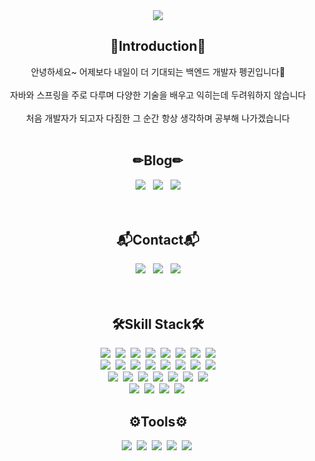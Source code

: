 <div align=center>
    <img src="https://capsule-render.vercel.app/api?type=waving&color=55A1E7&height=220&section=header&text=BackEnd%20Developer%20Penguin🍀&fontSize=55&fontColor=FFFFFF"/>
</div>

<div align=center>
    <h2>🙌Introduction🙌</h2>
    안녕하세요~ 어제보다 내일이 더 기대되는 백엔드 개발자 펭귄입니다🐧<br><br>
    자바와 스프링을 주로 다루며 다양한 기술을 배우고 익히는데 두려워하지 않습니다<br><br>
    처음 개발자가 되고자 다짐한 그 순간 항상 생각하며 공부해 나가겠습니다<br><br>
    <h2>✏Blog✏</h2>
    <a href="https://vuddus526.tistory.com/"><img src="https://img.shields.io/badge/Tistory-000000?style=flat-square&logo=Tistory&logoColor=white"/></a>&nbsp;&nbsp;
    <a href="https://blog.naver.com/vuddus526"><img src="https://img.shields.io/badge/Naver-03C75A?style=flat-square&logo=Naver&logoColor=white"/></a>&nbsp;&nbsp;
    <a href=""><img src="https://img.shields.io/badge/Notion-FFFFFF?style=flat-square&logo=Notion&logoColor=black"/></a><br><br>
    <br>
    <h2>📬Contact📬</h2>
    <img src="https://img.shields.io/badge/KakaoTalk_ID : vuddus526-FFCD00?style=flat-square&logo=KakaoTalk&logoColor=black"/>&nbsp;&nbsp;
    <img src="https://img.shields.io/badge/Naver_Email : vuddus526@naver.com-03C75A?style=flat-square&logo=Naver&logoColor=white"/>&nbsp;&nbsp;
    <img src="https://img.shields.io/badge/Google_Email : vuddus526@gmail.com-EA4335?style=flat-square&logo=Gmail&logoColor=white"/><br><br>
    <br>
</div>
<div align=center>
    <h2>🛠Skill Stack🛠</h2>
    <img src="https://img.shields.io/badge/Python-13448F?style=flat-square&logo=Python&logoColor=white"/>&nbsp;
    <img src="https://img.shields.io/badge/JAVA-006272?style=flat-square&logo=JAVA&logoColor=white"/>&nbsp;
    <img src="https://img.shields.io/badge/Spring-13C100?style=flat-square&logo=Spring&logoColor=white"/>&nbsp;
    <img src="https://img.shields.io/badge/Spring Boot-6DB33F?style=flat-square&logo=Spring Boot&logoColor=white"/>&nbsp;
    <img src="https://img.shields.io/badge/JavaScript-F7DF1E?style=flat-square&logo=JavaScript&logoColor=white"/>&nbsp;
    <img src="https://img.shields.io/badge/HTML5-C71D23?style=flat-square&logo=HTML5&logoColor=white"/>&nbsp;
    <img src="https://img.shields.io/badge/CSS3-1572B6?style=flat-square&logo=CSS3&logoColor=white"/>&nbsp;
    <img src="https://img.shields.io/badge/Git-F05032?style=flat-square&logo=Git&logoColor=white"/><br>
    <img src="https://img.shields.io/badge/JSON Web Tokens-A100FF?style=flat-square&logo=JSON Web Tokens&logoColor=white"/>&nbsp;
    <img src="https://img.shields.io/badge/jQuery-0769AD?style=flat-square&logo=jQuery&logoColor=white"/>&nbsp;
    <img src="https://img.shields.io/badge/JSON-FFFFFF?style=flat-square&logo=JSON&logoColor=black"/>&nbsp;
    <img src="https://img.shields.io/badge/AJAX-041E42?style=flat-square&logo=AJAX&logoColor=white"/>&nbsp;
    <img src="https://img.shields.io/badge/Apache Maven-C71A36?style=flat-square&logo=Apache Maven&logoColor=white"/>&nbsp;
    <img src="https://img.shields.io/badge/Gradle-02303A?style=flat-square&logo=Gradle&logoColor=white"/>&nbsp;
    <img src="https://img.shields.io/badge/Mybatis-FF3633?style=flat-square&logo=Mybatis&logoColor=white"/>&nbsp;
    <img src="https://img.shields.io/badge/JSP-8A8A8A?style=flat-square&logo=JSP&logoColor=white"/><br>
    <img src="https://img.shields.io/badge/Apache Tomcat-F8DC75?style=flat-square&logo=Apache Tomcat&logoColor=white"/>&nbsp;
    <img src="https://img.shields.io/badge/MongoDB-47A248?style=flat-square&logo=MongoDB&logoColor=white"/>&nbsp;
    <img src="https://img.shields.io/badge/Bootstrap-F80000?style=flat-square&logo=Bootstrap&logoColor=white"/>&nbsp;
    <img src="https://img.shields.io/badge/Oracle-FF3633?style=flat-square&logo=Oracle&logoColor=white"/>&nbsp;
    <img src="https://img.shields.io/badge/MySQL-4479A1?style=flat-square&logo=MySQL&logoColor=white"/>&nbsp;
    <img src="https://img.shields.io/badge/Linux-FCC624?style=flat-square&logo=Linux&logoColor=white"/>&nbsp;
    <img src="https://img.shields.io/badge/Amazon AWS-232F3E?style=flat-square&logo=Amazon AWS&logoColor=white"/><br>
    <img src="https://img.shields.io/badge/GitHub-000000?style=flat-square&logo=GitHub&logoColor=white"/>&nbsp;
    <img src="https://img.shields.io/badge/Gather-5468FF?style=flat-square&logo=Gather&logoColor=white"/>&nbsp;
    <img src="https://img.shields.io/badge/Notion-FFFFFF?style=flat-square&logo=Notion&logoColor=black"/>&nbsp;
    <img src="https://img.shields.io/badge/Discord-5000B9?style=flat-square&logo=Discord&logoColor=white"/>&nbsp;
    <br>
    <h2>⚙Tools⚙</h2>
    <img src="https://img.shields.io/badge/IntelliJ IDEA-5468FF?style=flat-square&logo=IntelliJ IDEA&logoColor=white"/>&nbsp;
    <img src="https://img.shields.io/badge/PyCharm-77B829?style=flat-square&logo=PyCharm&logoColor=white"/>&nbsp;
    <img src="https://img.shields.io/badge/Eclipse IDE-2C2255?style=flat-square&logo=Eclipse IDE&logoColor=white"/>&nbsp;
    <img src="https://img.shields.io/badge/Visual Studio Code-007ACC?style=flat-square&logo=Visual Studio Code&logoColor=white"/>&nbsp;
    <img src="https://img.shields.io/badge/Sourcetree-0052CC?style=flat-square&logo=Sourcetree&logoColor=white"/>&nbsp;
</div>

<!--
**vuddus526/vuddus526** is a ✨ _special_ ✨ repository because its `README.md` (this file) appears on your GitHub profile.

Here are some ideas to get you started:

- 🔭 I’m currently working on ...
- 🌱 I’m currently learning ...
- 👯 I’m looking to collaborate on ...
- 🤔 I’m looking for help with ...
- 💬 Ask me about ...
- 📫 How to reach me: ...
- 😄 Pronouns: ...
- ⚡ Fun fact: ...
-->
